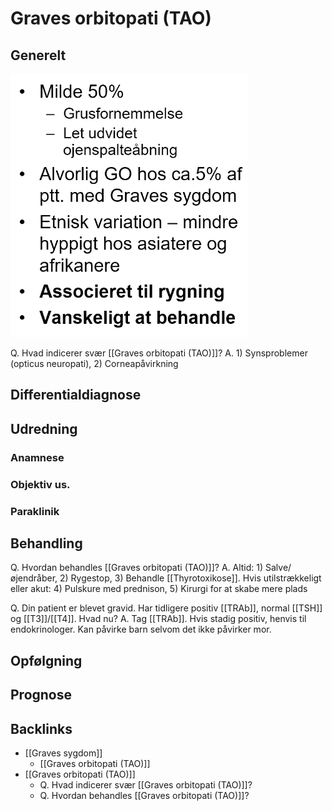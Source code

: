 # Graves orbitopati (TAO)
## Generelt
![](BearImages/AC775504-98A9-4379-8374-14193DA95DD0-27973-0000455BE306F9FE/8E6BE440-119C-49B6-9A8F-8EABA97EEE54.png)

Q. Hvad indicerer svær [[Graves orbitopati (TAO)]]?
A. 1) Synsproblemer (opticus neuropati), 2) Corneapåvirkning

## Differentialdiagnose


## Udredning
### Anamnese

### Objektiv us.

### Paraklinik

## Behandling
Q. Hvordan behandles [[Graves orbitopati (TAO)]]?
A. Altid: 1) Salve/øjendråber, 2) Rygestop, 3) Behandle [[Thyrotoxikose]]. Hvis utilstrækkeligt eller akut: 4) Pulskure med prednison, 5) Kirurgi for at skabe mere plads

Q. Din patient er blevet gravid. Har tidligere positiv [[TRAb]], normal [[TSH]] og [[T3]]/[[T4]]. Hvad nu?
A. Tag [[TRAb]]. Hvis stadig positiv, henvis til endokrinologer. Kan påvirke barn selvom det ikke påvirker mor.

## Opfølgning


## Prognose


## Backlinks
* [[Graves sygdom]]
	* [[Graves orbitopati (TAO)]]
* [[Graves orbitopati (TAO)]]
	* Q. Hvad indicerer svær [[Graves orbitopati (TAO)]]?
	* Q. Hvordan behandles [[Graves orbitopati (TAO)]]?

<!-- #anki/tag/med/Endocrinology #anki/deck/Medicine #anki/tag/med/Ophthalmology -->

<!-- {BearID:45729427-D028-4B4B-A3CF-9E8C6B815D6A-27973-00004556C9698BF7} -->

